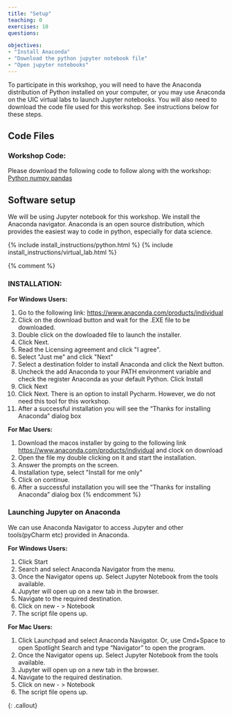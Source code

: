 ```yaml
---
title: "Setup"
teaching: 0
exercises: 10
questions:

objectives:
- "Install Anaconda"
- "Download the python jupyter notebook file"
- "Open jupyter notebooks"
---
```


To participate in this workshop, you will need to have the Anaconda distribution of Python installed on your computer, or you may use Anaconda on the UIC virtual labs to launch Jupyter notebooks. You will also need to download the code file used for this workshop. See instructions below for these steps. 


## Code Files
### Workshop Code:
Please download the following code to follow along with the workshop:  
[Python numpy pandas](../files/Intro_Python_Code_Part1.ipynb)




## Software setup
We will be using Jupyter notebook for this workshop. We install the Anaconda navigator. Anaconda is an open source distribution, which provides the easiest way to code in python, especially for data science.

{% include install_instructions/python.html %}
{% include install_instructions/virtual_lab.html %}

{% comment %}
### INSTALLATION:
__For Windows Users:__

1) Go to the following link: https://www.anaconda.com/products/individual
2) Click on the download button and wait for the .EXE file to be downloaded.
3) Double click on the dowloaded file to launch the installer.
4) Click Next.
5) Read the Licensing agreement and click "I agree".
6) Select "Just me" and click "Next"
7) Select a destination folder to install Anaconda and click the Next button.
8) Uncheck the add Anaconda to your PATH environment variable and check the register Anaconda as your default Python. Click Install
9) Click Next
10) Click Next. There is an option to install Pycharm. However, we do not need this tool for this workshop.
11) After a successful installation you will see the “Thanks for installing Anaconda” dialog box

__For Mac Users:__

1) Download the macos installer by going to the following link https://www.anaconda.com/products/individual and clock on download
2) Open the file my double clicking on it and start the installation.
3) Answer the prompts on the screen.
4) Installation type, select "Install for me only"
5) Click on continue.
6) After a successful installation you will see the “Thanks for installing Anaconda” dialog box
{% endcomment %}
 
 
### Launching Jupyter on Anaconda    

We can use Anaconda Navigator to access Jupyter and other tools(pyCharm etc) provided in Anaconda.     

__For Windows Users:__    
1. Click Start    
2. Search and select Anaconda Navigator from the menu.    
3. Once the Navigator opens up. Select Jupyter Notebook from the tools available.  
4. Jupyter will open up on a new tab in the browser.   
5. Navigate to the required destination.  
6. Click on new - > Notebook  
7. The script file opens up.  

__For Mac Users:__  
1. Click Launchpad and select Anaconda Navigator. Or, use Cmd+Space to open Spotlight Search and type “Navigator” to open the program.  
2. Once the Navigator opens up. Select Jupyter Notebook from the tools available.  
3. Jupyter will open up on a new tab in the browser.   
4. Navigate to the required destination.  
5. Click on new - > Notebook  
6. The script file opens up.
   
{: .callout}

